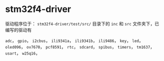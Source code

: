 # stm32f4-driver

驱动程序位于： `stm32f4-driver/test/src/` 目录下的 `inc` 和 `src` 文件夹下，已编写的驱动有

`adc`，
`gpio`，
`i2cbus`，
`ili9341a`，
`ili9341b`，
`ili9486`，
`key`，
`led`，
`oled096`，
`ov7670`，
`pcf8591`，
`rtc`，
`sdcard`，
`spibus`，
`timers`，
`tm1637`，
`usart`，
`w25q16`，
